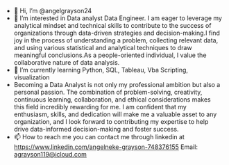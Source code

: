 - 👋 Hi, I’m @angelgrayson24
- 👀 I’m interested in Data analyst Data Engineer.  I am eager to leverage my analytical mindset and technical skills to contribute to the success of organizations through data-driven strategies and decision-making.I find joy in the process of understanding a problem, collecting relevant data, and using various statistical and analytical techniques to draw meaningful conclusions.As a people-oriented individual, I value the collaborative nature of data analysis.
- 🌱 I’m currently learning Python, SQL, Tableau, Vba Scripting, visualization
- Becoming a Data Analyst is not only my professional ambition but also a personal passion. The combination of problem-solving, creativity, continuous learning, collaboration, and ethical considerations makes this field incredibly rewarding for me. I am confident that my enthusiasm, skills, and dedication will make me a valuable asset to any organization, and I look forward to contributing my expertise to help drive data-informed decision-making and foster success.
- 📫 How to reach me you can contact me through linkedin at https://www.linkedin.com/angelneke-grayson-748376155 Email: agrayson119@icloud.com


<!---
angelgrayson24/angelgrayson24 is a ✨ special ✨ repository because its `README.md` (this file) appears on your GitHub profile.
You can click the Preview link to take a look at your changes.
--->
